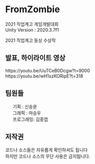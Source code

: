 # FromZombie
 2021 직업계고 게임개발대회<br>
Unity Version : 2020.3.7f1
<p>
 2021 직업계고 동상 수상작
 </p>
 <h2>발표, 하이라이트 영상</h2>
 https://youtu.be/UuTCeB0Dcgw?t=9000<br>
 https://youtu.be/wH1szKORipE?t=318<br>

<h2>팀원들</h2>
  <ul style="list-style-type: none;">
   <li>기획 : 신승윤</li>
   <li>그래픽 : 마승우</li>
   <li>프로그래밍: 김중엽</li>
   </ul>
   
   <h2>저작권</h2>
   코드나 소스들은 자유롭게 확인하셔도 됩니다<br>
   하지만 코드나 소스의 무단 사용은 금지됩니다.<br>
